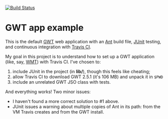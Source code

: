 [![Build Status](https://travis-ci.org/mdpiper/GWT-app-example.svg?branch=master)](https://travis-ci.org/mdpiper/GWT-app-example)

# GWT app example

This is the default [GWT](http://www.gwtproject.org/) web application
with an [Ant](http://ant.apache.org/) build file,
[JUnit](http://junit.org/) testing,
and continuous integration with [Travis CI](https://travis-ci.com/).

My goal in this project is to understand how to set up a GWT application
(like, say, [WMT](https://github.com/csdms/wmt)) with Travis CI.
I've chosen to:

1. include JUnit in the project (in **lib/**), though this feels like cheating;
1. allow Travis CI to download GWT 2.5.1 (it's 106 MB) and unpack it in `$PWD`
1. include an unrelated GWT JSO class with tests.

And everything works! Two minor issues:

- I haven't found a more correct solution to #1 above.
- JUnit issues a warning about multiple copies of Ant in its path: from the VM Travis creates and from the GWT install.
